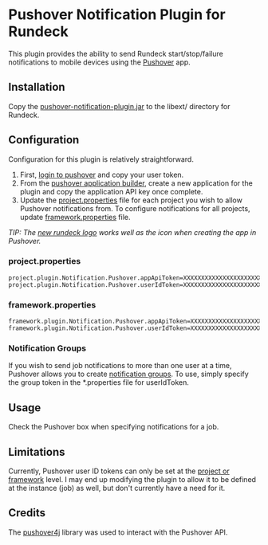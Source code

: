 Pushover Notification Plugin for Rundeck
========================================

This plugin provides the ability to send Rundeck start/stop/failure notifications to mobile devices using the [Pushover][pushover] app. 

Installation
------------

Copy the [pushover-notification-plugin.jar][latest_release] to the libext/ directory for Rundeck.


Configuration
-------------

Configuration for this plugin is relatively straightforward.  

1. First, [login to pushover][pushover] and copy your user token.
2. From the [pushover application builder][pushover_app_builder], create a new application for the plugin and copy the application API key once complete.
3. Update the [project.properties][rundeck_project_properties] file for each project you wish to allow Pushover notifications from.  To configure notifications for all projects, update [framework.properties][rundeck_framework_properties] file.

*TIP:  The [new rundeck logo][rundeck_icon] works well as the icon when creating the app in Pushover.*

### project.properties

    project.plugin.Notification.Pushover.appApiToken=XXXXXXXXXXXXXXXXXXXXXXXXXXXXXX
    project.plugin.Notification.Pushover.userIdToken=XXXXXXXXXXXXXXXXXXXXXXXXXXXXXX

### framework.properties

    framework.plugin.Notification.Pushover.appApiToken=XXXXXXXXXXXXXXXXXXXXXXXXXXXXXX
    framework.plugin.Notification.Pushover.userIdToken=XXXXXXXXXXXXXXXXXXXXXXXXXXXXXX


### Notification Groups

If you wish to send job notifications to more than one user at a time, Pushover allows you to create [notification groups][pushover_group_builder].  To use, simply specify the group token in the \*.properties file for userIdToken.


Usage
-----

Check the Pushover box when specifying notifications for a job.


Limitations
-----------

Currently, Pushover user ID tokens can only be set at the [project or framework][rundeck_plugin_scopes] level.  I may end up modifying the plugin to allow it to be defined at the instance (job) as well, but don't currently have a need for it.


Credits
-------

The [pushover4j][pushover4j] library was used to interact with the Pushover API.


[pushover]: https://pushover.net "Pushover"
[pushover_api]: https://pushover.net/api "Pushover API"
[pushover_app_builder]: https://pushover.net/apps/build
[pushover_group_builder]: https://pushover.net/groups/build
[rundeck_icon]: https://raw2.github.com/dtolabs/rundeck/rundeck2/rundeckapp/web-app/images/rundeck2-icon-256.png "Rundeck Icon"
[rundeck_plugin_scopes]: http://rundeck.org/docs/developer/workflow-step-plugin-development.html#property-scopes "Rundeck property scopes documentation"
[rundeck_project_properties]: http://rundeck.org/docs/administration/configuration.html#project.properties
[rundeck_framework_properties]: http://rundeck.org/docs/administration/configuration.html#framework.properties
[pushover4j]: https://github.com/sps/pushover4j
[latest_release]: https://github.com/jrbing/pushover-notification-plugin/releases/download/v0.0.1/pushover-notification-plugin-0.0.1.jar
